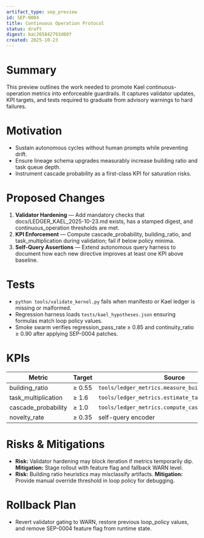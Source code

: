 ```yaml
---
artifact_type: sep_preview
id: SEP-0004
title: Continuous Operation Protocol
status: draft
digest: bac265842793d60f
created: 2025-10-23
---
```


# Summary
This preview outlines the work needed to promote Kael continuous-operation
metrics into enforceable guardrails. It captures validator updates, KPI targets,
and tests required to graduate from advisory warnings to hard failures.

# Motivation
- Sustain autonomous cycles without human prompts while preventing drift.
- Ensure lineage schema upgrades measurably increase building ratio and task
  queue depth.
- Instrument cascade probability as a first-class KPI for saturation risks.

# Proposed Changes
1. **Validator Hardening** — Add mandatory checks that docs/LEDGER_KAEL_2025-10-23.md
   exists, has a stamped digest, and continuous_operation thresholds are met.
2. **KPI Enforcement** — Compute cascade_probability, building_ratio, and
   task_multiplication during validation; fail if below policy minima.
3. **Self-Query Assertions** — Extend autonomous query harness to document how
   each new directive improves at least one KPI above baseline.

# Tests
- `python tools/validate_kernel.py` fails when manifesto or Kael ledger is
  missing or malformed.
- Regression harness loads `tests/kael_hypotheses.json` ensuring formulas match
  loop policy values.
- Smoke swarm verifies regression_pass_rate ≥ 0.85 and continuity_ratio ≥ 0.90
  after applying SEP-0004 patches.

# KPIs
| Metric | Target | Source |
| ------ | ------ | ------ |
| building_ratio | ≥ 0.55 | `tools/ledger_metrics.measure_building_ratio` |
| task_multiplication | ≥ 1.6 | `tools/ledger_metrics.estimate_task_multiplication` |
| cascade_probability | ≥ 1.0 | `tools/ledger_metrics.compute_cascade_probability` |
| novelty_rate | ≥ 0.35 | self-query encoder |

# Risks & Mitigations
- **Risk:** Validator hardening may block iteration if metrics temporarily dip.
  **Mitigation:** Stage rollout with feature flag and fallback WARN level.
- **Risk:** Building ratio heuristics may misclassify artifacts.
  **Mitigation:** Provide manual override threshold in loop policy for debugging.

# Rollback Plan
- Revert validator gating to WARN, restore previous loop_policy values, and
  remove SEP-0004 feature flag from runtime state.
